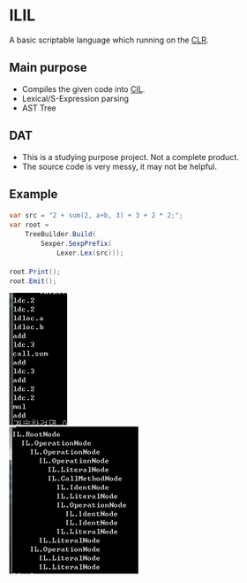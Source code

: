 ILIL
====

A basic scriptable language which running on the [CLR](https://en.wikipedia.org/wiki/Common_Language_Runtime).

Main purpose
----
* Compiles the given code into [CIL](https://en.wikipedia.org/wiki/Common_Intermediate_Language).
* Lexical/S-Expression parsing
* AST Tree 

DAT
----
* This is a studying purpose project. Not a complete product.
* The source code is very messy, it may not be helpful.

Example
----
```c#
var src = "2 + sum(2, a+b, 3) + 3 + 2 * 2;";
var root =
    TreeBuilder.Build(
        Sexper.SexpPrefix(
            Lexer.Lex(src)));
            
root.Print();
root.Emit();
```

![i](img/emit.png)<br>
![a](img/ast.png)